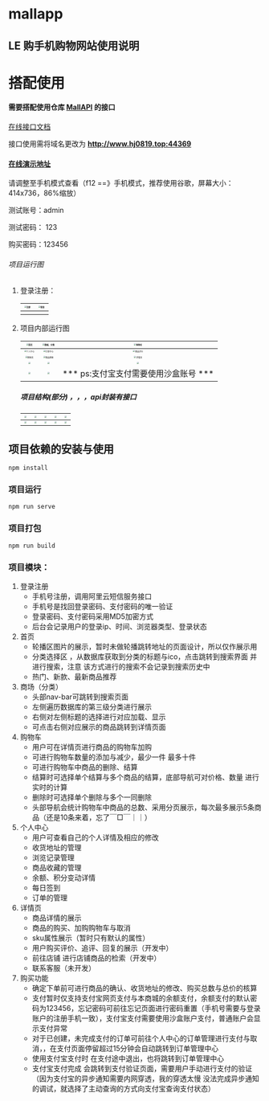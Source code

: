 # mallapp

## LE 购手机购物网站使用说明

#  搭配使用

#### 需要搭配使用仓库 [MallAPI](https://gitee.com/YGWG-LX/MallAPI)  的接口

[在线接口文档](https://october.w.eolinker.com/#/share/index?shareCode=ZsQNDF)

接口使用需将域名更改为 **http://www.hj0819.top:44369**

 #### [在线演示地址](http://hj0819.top)

请调整至手机模式查看（f12 ==》手机模式，推荐使用谷歌，屏幕大小：414x736，86%缩放）

测试账号：admin

测试密码： 123

购买密码：123456

###### 项目运行图

1. 登录注册：

   | <img src="https://pic.downk.cc/item/5f19361514195aa5941975ea.png" alt="注册" style="zoom:25%;" /> | <img src="https://pic.downk.cc/item/5f1935da14195aa5941950a5.png" alt="登录" style="zoom:25%;" /> |
   | :----------------------------------------------------------: | :----------------------------------------------------------: |
   |                                                              |                                                              |

   

2. 项目内部运行图

   | <img src="https://pic.downk.cc/item/5f1935f614195aa5941964e3.png" alt="首页" style="zoom:25%;" /> | <img src="https://pic.downk.cc/item/5f1935f614195aa5941964df.png" alt="商城、分类" style="zoom:25%;" /> | <img src="https://pic.downk.cc/item/5f1935f614195aa5941964dd.png" alt="购物车" style="zoom:25%;" /> |
   | :----------------------------------------------------------: | :----------------------------------------------------------: | :----------------------------------------------------------: |
   | <img src="https://pic.downk.cc/item/5f1935f614195aa5941964e6.png" alt="个人中心" style="zoom:25%;" /> | <img src="https://pic.downk.cc/item/5f193b3a14195aa5941d1820.png" alt="订单中心" style="zoom:25%;" /> | <img src="https://pic.downk.cc/item/5f193b3a14195aa5941d1825.png" alt="商品评价" style="zoom:25%;" /> |
   | <img src="https://pic.downk.cc/item/5f193bef14195aa5941de611.png" alt="搜索页" style="zoom:25%;" /> | <img src="https://pic.downk.cc/item/5f193bef14195aa5941de60e.png" alt="商品搜索" style="zoom:25%;" /> | <img src="https://pic.downk.cc/item/5f1935f614195aa5941964e1.png" alt="详情页" style="zoom:25%;" /> |
   | <img src="https://pic.downk.cc/item/5f193e2314195aa5941f1a82.png" style="zoom:25%;" /> | <img src="https://pic.downk.cc/item/5f193e2314195aa5941f1a84.png" style="zoom:25%;" /> | <img src="https://pic.downk.cc/item/5f193e2314195aa5941f1a88.png" style="zoom:25%;" /> |
   | <img src="https://pic.downk.cc/item/5f193e8514195aa5941f60b9.png" style="zoom:25%;" /> | <img src="https://pic.downk.cc/item/5f193e8514195aa5941f60b9.png" style="zoom:25%;" /> |            *** ps:支付宝支付需要使用沙盒账号 ***             |

   

   ##### 项目结构(部分) ，，，api封装有接口

   | <img src="https://pic.downk.cc/item/5f193f5d14195aa5941fe412.png" style="zoom:25%;" /> | <img src="https://pic.downk.cc/item/5f193f5d14195aa5941fe40e.png" style="zoom:25%;" /> | <img src="https://pic.downk.cc/item/5f193f5d14195aa5941fe412.png" style="zoom:25%;" /> | <img src="https://pic.downk.cc/item/5f193f5d14195aa5941fe412.png" style="zoom:25%;" /> | <img src="https://pic.downk.cc/item/5f193f5614195aa5941fdfa1.png" style="zoom:25%;" /> |
   | ------------------------------------------------------------ | ------------------------------------------------------------ | ------------------------------------------------------------ | ------------------------------------------------------------ | ------------------------------------------------------------ |
   | <img src="https://pic.downk.cc/item/5f193f4114195aa5941fd264.png" style="zoom:25%;" /> | <img src="https://pic.downk.cc/item/5f193f4114195aa5941fd269.png" style="zoom:25%;" /> | <img src="https://pic.downk.cc/item/5f193f4114195aa5941fd267.png" style="zoom:25%;" /> | <img src="https://pic.downk.cc/item/5f193f5614195aa5941fdfa1.png" style="zoom:25%;" /> | <img src="https://pic.downk.cc/item/5f193f4114195aa5941fd26c.png" style="zoom:25%;" /> |

   

## 项目依赖的安装与使用

```
npm install
```

### 项目运行
```
npm run serve
```

### 项目打包
```
npm run build
```



### 项目模块：

1. 登录注册
   + 手机号注册，调用阿里云短信服务接口
   + 手机号是找回登录密码、支付密码的唯一验证
   + 登录密码、支付密码采用MD5加密方式
   + 后台会记录用户的登录ip、时间、浏览器类型、登录状态
2. 首页
   + 轮播区图片的展示，暂时未做轮播跳转地址的页面设计，所以仅作展示用
   + 分类选择区 ，从数据库获取到分类的标题与ico，点击跳转到搜索界面 并进行搜索，注意 该方式进行的搜索不会记录到搜索历史中
   + 热门、新款、最新商品推荐
3. 商场（分类）
   + 头部nav-bar可跳转到搜索页面
   + 左侧遍历数据库的第三级分类进行展示
   + 右侧对左侧标题的选择进行对应加载、显示
   + 可点击右侧对应展示的商品跳转到详情页面
4. 购物车
   + 用户可在详情页进行商品的购物车加购
   + 可进行购物车数量的添加与减少，最少一件 最多十件
   + 可进行购物车中商品的删除、结算
   + 结算时可选择单个结算与多个商品的结算，底部导航可对价格、数量 进行实时的计算
   + 删除时可选择单个删除与多个一同删除
   + 头部导航会统计购物车中商品的总数、采用分页展示，每次最多展示5条商品（还是10条来着，忘了￣□￣｜｜）
5. 个人中心
   + 用户可查看自己的个人详情及相应的修改
   + 收货地址的管理
   + 浏览记录管理
   + 商品收藏的管理
   + 余额、积分变动详情
   + 每日签到
   + 订单的管理
6. 详情页
   + 商品详情的展示
   + 商品的购买、加购购物车与取消
   + sku属性展示（暂时只有默认的属性）
   + 用户购买评价、追评、回复的展示（开发中）
   + 前往店铺 进行店铺商品的检索（开发中）
   + 联系客服（未开发）
7. 购买功能
   + 确定下单前可进行商品的确认、收货地址的修改、购买总数与总价的核算
   + 支付暂时仅支持支付宝网页支付与本商城的余额支付，余额支付的默认密码为123456，忘记密码可前往忘记页面进行密码重置（手机号需要与登录账户的注册手机一致），支付宝支付需要使用沙盒账户支付，普通账户会显示支付异常
   + 对于已创建，未完成支付的订单可前往个人中心的订单管理进行支付与取消，，在支付页面停留超过15分钟会自动跳转到订单管理中心
   + 使用支付宝支付时 在支付途中退出，也将跳转到订单管理中心
   + 支付宝支付完成 会跳转到支付验证页面，需要用户手动进行支付的验证（因为支付宝的异步通知需要内网穿透，我的穿透太慢 没法完成异步通知的调试，就选择了主动查询的方式向支付宝查询支付状态）


